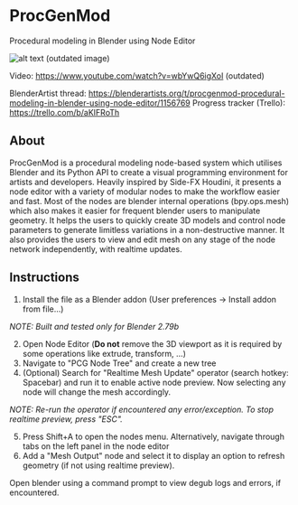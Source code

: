 # ProcGenMod
Procedural modeling in Blender using Node Editor

![alt text](https://raw.githubusercontent.com/aachman98/ProcGenMod/master/img.PNG)
(outdated image)

Video: https://www.youtube.com/watch?v=wbYwQ6igXoI (outdated)

BlenderArtist thread: https://blenderartists.org/t/procgenmod-procedural-modeling-in-blender-using-node-editor/1156769
Progress tracker (Trello): https://trello.com/b/aKIFRoTh

## About
ProcGenMod is a procedural modeling node-based system which utilises Blender and its Python API to create a visual programming environment for artists and developers. Heavily inspired by Side-FX Houdini, it presents a node editor with a variety of modular nodes to make the workflow easier and fast. Most of the nodes are blender internal operations (bpy.ops.mesh) which also makes it easier for frequent blender users to manipulate geometry. It helps the users to quickly create 3D models and control node parameters to generate limitless variations in a non-destructive manner. It also provides the users to view and edit mesh on any stage of the node network independently, with realtime updates.

## Instructions 
1. Install the file as a Blender addon (User preferences -> Install addon from file...)

_NOTE: Built and tested only for Blender 2.79b_

2. Open Node Editor (__Do not__ remove the 3D viewport as it is required by some operations like extrude, transform, ...)
3. Navigate to "PCG Node Tree" and create a new tree
4. (Optional) Search for "Realtime Mesh Update" operator (search hotkey: Spacebar) and run it to enable active node preview. Now selecting any node will change the mesh accordingly.

_NOTE: Re-run the operator if encountered any error/exception. To stop realtime preview, press "ESC"._

5. Press Shift+A to open the nodes menu. Alternatively, navigate through tabs on the left panel in the node editor
6. Add a "Mesh Output" node and select it to display an option to refresh geometry (if not using realtime preview).

Open blender using a command prompt to view degub logs and errors, if encountered.
